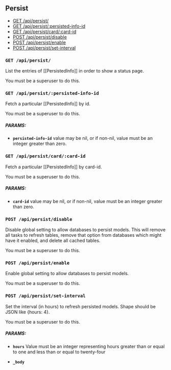 ## Persist

  - [GET /api/persist/](#get-apipersist)
  - [GET /api/persist/:persisted-info-id](#get-apipersistpersisted-info-id)
  - [GET /api/persist/card/:card-id](#get-apipersistcardcard-id)
  - [POST /api/persist/disable](#post-apipersistdisable)
  - [POST /api/persist/enable](#post-apipersistenable)
  - [POST /api/persist/set-interval](#post-apipersistset-interval)

### `GET /api/persist/`

List the entries of [[PersistedInfo]] in order to show a status page.

You must be a superuser to do this.

### `GET /api/persist/:persisted-info-id`

Fetch a particular [[PersistedInfo]] by id.

You must be a superuser to do this.

##### PARAMS:

*  **`persisted-info-id`** value may be nil, or if non-nil, value must be an integer greater than zero.

### `GET /api/persist/card/:card-id`

Fetch a particular [[PersistedInfo]] by card-id.

You must be a superuser to do this.

##### PARAMS:

*  **`card-id`** value may be nil, or if non-nil, value must be an integer greater than zero.

### `POST /api/persist/disable`

Disable global setting to allow databases to persist models. This will remove all tasks to refresh tables, remove
  that option from databases which might have it enabled, and delete all cached tables.

You must be a superuser to do this.

### `POST /api/persist/enable`

Enable global setting to allow databases to persist models.

You must be a superuser to do this.

### `POST /api/persist/set-interval`

Set the interval (in hours) to refresh persisted models. Shape should be JSON like {hours: 4}.

You must be a superuser to do this.

##### PARAMS:

*  **`hours`** Value must be an integer representing hours greater than or equal to one and less than or equal to twenty-four

*  **`_body`**